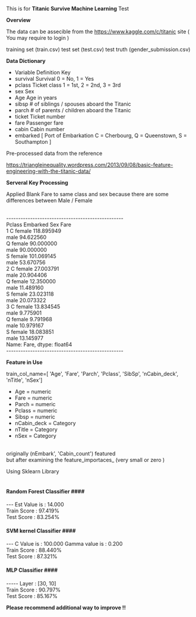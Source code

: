 

This is for <b>Titanic Survive Machine Learning</b> Test 

<b>Overview</b>

The data can be assecible from the https://www.kaggle.com/c/titanic site 
( You may require to login ) 

training set (train.csv)
test set (test.csv)
test truth (gender_submission.csv)

<b>Data Dictionary</b> <br>

* Variable	Definition	Key <br>
* survival	Survival	0 = No, 1 = Yes <br>
* pclass	Ticket class	1 = 1st, 2 = 2nd, 3 = 3rd <br>
* sex	Sex	<br>
* Age	Age in years	<br>
* sibsp	# of siblings / spouses aboard the Titanic	<br>
* parch	# of parents / children aboard the Titanic	<br>
* ticket	Ticket number	<br>
* fare	Passenger fare	<br>
* cabin	Cabin number	<br>
* embarked	 [ Port of Embarkation	C = Cherbourg, Q = Queenstown, S = Southampton ] <br>

Pre-processed data from the reference <br>

https://triangleinequality.wordpress.com/2013/09/08/basic-feature-engineering-with-the-titanic-data/

<b>Serveral Key Processing</b> <br>

Applied Blank Fare to same class and sex because there are some differences between Male / Female 
<br>
<br>

-------------------------------------------------<br>
Pclass  Embarked  Sex     Fare <br>
1       C         female    118.895949 <br>
                  male       94.622560 <br>
        Q         female     90.000000 <br>
                  male       90.000000 <br>
        S         female    101.069145 <br>
                  male       53.670756 <br>
2       C         female     27.003791 <br>
                  male       20.904406 <br>
        Q         female     12.350000 <br>
                  male       11.489160 <br>
        S         female     23.023118 <br>
                  male       20.073322 <br>
3       C         female     13.834545 <br>
                  male        9.775901 <br>
        Q         female      9.791968 <br>
                  male       10.979167 <br>
        S         female     18.083851 <br>
                  male       13.145977 <br>
Name: Fare, dtype: float64 <br>
------------------------------------------------- <br>




<b> Feature in Use </b>

train_col_name=[ 'Age', 'Fare', 'Parch', 'Pclass', 'SibSp', 'nCabin_deck', 'nTitle', 'nSex']<br>
+ Age = numeric <br>
+ Fare = numeric <br>
+ Parch = numeric <br>
+ Pclass = numeric <br>
+ Sibsp = numeric <br>
+ nCabin_deck = Category<br>
+ nTitle = Category<br>
+ nSex = Category<br><br>

originally (nEmbark', 'Cabin_count') featured <br>
but after examining the feature_importaces_ (very small or zero ) <br>

Using Sklearn Library <br><br>

#### Random Forest Classifier ####<br>
--- Est Value is : 14.000<br>
Train Score : 97.419%<br>
Test Score : 83.254%<br>

#### SVM kernel Classifier ####<br>
--- C Value is : 100.000 Gamma value is : 0.200<br>
Train Score : 88.440%<br>
Test Score : 87.321%<br>

#### MLP Classifier ####<br>
----- Layer :  [30, 10]<br>
Train Score : 90.797%<br>
Test Score : 85.167%<br>

<b>Please recommend additional way to improve !! </b>




